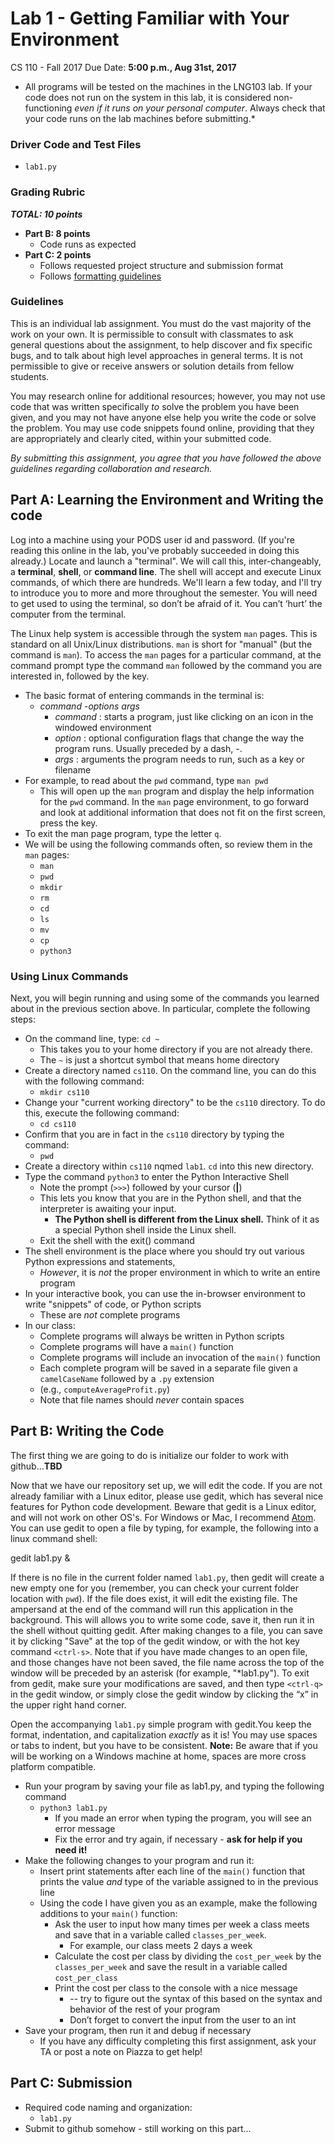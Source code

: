 # Lab 1 - Getting Familiar with Your Environment

CS 110 - Fall 2017
Due Date: **5:00 p.m., Aug 31st, 2017**

* All programs will be tested on the machines in the LNG103 lab. If your code does not run on the system in this lab, it is considered non-functioning *even if it runs on your personal computer*. Always check that your code runs on the lab machines before submitting.*

### Driver Code and Test Files

* `lab1.py`

### Grading Rubric

**_TOTAL: 10 points_**
* **Part B: 8 points**
    * Code runs as expected
* **Part C: 2 points**
    * Follows requested project structure and submission format
    * Follows [formatting guidelines](https://docs.google.com/document/d/1RU9bHsJhc4wecOXelXF5uUjcNTce4f2I0-09kJKvRvk/edit?usp=sharing)

### Guidelines

This is an individual lab assignment. You must do the vast majority of the work on your own. It is permissible to consult with classmates to ask general questions about the assignment, to help discover and fix specific bugs, and to talk about high level approaches in general terms. It is not permissible to give or receive answers or solution details from fellow students.

You may research online for additional resources; however, you may not use code that was written specifically *to* solve the problem you have been given, and you may not have anyone else help you write the code or solve the problem. You may use code snippets found online, providing that they are appropriately and clearly cited, within your submitted code.

*By submitting this assignment, you agree that you have followed the above guidelines regarding collaboration and research.*

## Part A: Learning the Environment and Writing the code

Log into a machine using your PODS user id and password. (If you're reading this online in the lab, you've probably succeeded in doing this already.) Locate and launch a "terminal". We will call this, inter-changeably, a **terminal**, **shell**, or **command line**. The shell will accept and execute Linux commands, of which there are hundreds. We'll learn a few today, and I'll try to introduce you to more and more throughout the semester. You will need to get used to using the terminal, so don’t be afraid of it. You can’t ‘hurt’ the computer from the terminal.

The Linux help system is accessible through the system `man` pages. This is standard on all Unix/Linux distributions. `man` is short for "manual" (but the command is `man`). To access the `man` pages for a particular command, at the command prompt type the command `man` followed by the command you are interested in, followed by the <ENTER> key.
* The basic format of entering commands in the terminal is:
    * *command* -*options* *args*
        * *command* : starts a program, just like clicking on an icon in the windowed environment
        * *option* : optional configuration flags that change the way the program runs. Usually preceded by a dash, -.
        * *args* : arguments the program needs to run, such as a key or filename
* For example, to read about the `pwd` command, type `man pwd`
   * This will open up the `man` program and display the help information for the `pwd` command. In the `man` page environment, to go forward and look at additional information that does not fit on the first screen, press the <ENTER> key.
* To exit the man page program, type the letter `q`.
* We will be using the following commands often, so review them in the `man` pages:
    * `man`
    * `pwd`
    * `mkdir`
    * `rm`
    * `cd`
    * `ls`
    * `mv`
    * `cp`
    * `python3`

### Using Linux Commands

Next, you will begin running and using some of the commands you learned about in the previous section above. In particular, complete the following steps:
* On the command line, type: `cd ~`
    * This takes you to your home directory if you are not already there.
    * The `~` is just a shortcut symbol that means home directory
* Create a directory named `cs110`. On the command line, you can do this with the following command:
    * `mkdir cs110`
* Change your "current working directory" to be the `cs110` directory. To do this, execute the following command:
    * `cd cs110`
* Confirm that you are in fact in the `cs110` directory by typing the command:
    * `pwd`
* Create a directory within `cs110` nqmed `lab1`. `cd` into this new directory.
* Type the command `python3` to enter the Python Interactive Shell
    * Note the prompt (`>>>`) followed by your cursor (**|**)
    * This lets you know that you are in the Python shell, and that the interpreter is awaiting your input.
        * **The Python shell is different from the Linux shell.** Think of it as a special Python shell inside the Linux shell.
    * Exit the shell with the exit() command
* The shell environment is the place where you should try out various Python expressions and statements,
    * *However*, it is *not* the proper environment in which to write an entire program
* In your interactive book, you can use the in-browser environment to write "snippets" of code, or Python scripts
    * These are *not* complete programs
* In our class:
    * Complete programs will always be written in Python scripts
    * Complete programs will have a `main()` function
    * Complete programs will include an invocation of the `main()` function
    * Each complete program will be saved in a separate file given a `camelCaseName` followed by a `.py` extension
    * (e.g., `computeAverageProfit.py`)
    * Note that file names should *never* contain spaces

## Part B: Writing the Code
The first thing we are going to do is initialize our folder to work with github...**TBD**


Now that we have our repository set up, we will edit the code. If you are not already familiar with a Linux editor, please use gedit, which has several nice features for Python code development. Beware that gedit is a Linux editor, and will not work on other OS's. For Windows or Mac, I recommend [Atom](https://atom.io/). You can use gedit to open a file  by typing, for example, the following into a linux command shell:

gedit lab1.py &

If there is no file in the current folder named `lab1.py`, then gedit will create a new empty one for you (remember, you can check your current folder location with `pwd`). If the file does exist, it will edit the existing file. The ampersand at the end of the command will run this application in the background. This will allows you to write some code, save it, then run it in the shell without quitting gedit. After making changes to a file, you can save it by clicking "Save" at the top of the gedit window, or with the hot key command `<ctrl-s>`. Note that if you have made changes to an open file, and those changes have not been saved, the file name across the top of the window will be preceded by an asterisk (for example, "\*lab1.py"). To exit from gedit, make sure your modifications are saved, and then type `<ctrl-q>` in the gedit window, or simply close the gedit window by clicking the “x” in the upper right hand corner.

Open the accompanying `lab1.py` simple program with gedit.You keep the format, indentation, and capitalization *exactly* as it is! You may use spaces or tabs to indent, but you have to be consistent. **Note:** Be aware that if you will be working on a Windows machine at home, spaces are more cross platform compatible.

* Run your program by saving your file as lab1.py, and typing the following command
    * `python3 lab1.py`
        * If you made an error when typing the program, you will see an error message
        * Fix the error and try again, if necessary - **ask for help if you need it!**
* Make the following changes to your program and run it:
    * Insert print statements after each line of the `main()` function that prints the value *and* type of the variable assigned to in the previous line
    * Using the code I have given you as an example, make the following additions to your `main()` function:
        * Ask the user to input how many times per week a class meets and save that in a variable called `classes_per_week`.
            * For example, our class meets 2 days a week
        * Calculate the cost per class by dividing the `cost_per_week` by the `classes_per_week` and save the result in a variable called `cost_per_class`
        * Print the cost per class to the console with a nice message
            * -- try to figure out the syntax of this based on the syntax and behavior of the rest of your program
            * Don’t forget to convert the input from the user to an int
* Save your program, then run it and debug if necessary
    * If you have any difficulty completing this first assignment, ask your TA or post a note on Piazza to get help!

## Part C: Submission
* Required code naming and organization:
    * `lab1.py`
* Submit to github somehow - still working on this part...
